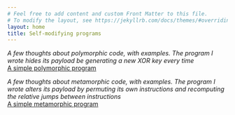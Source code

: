 ```yaml
---
# Feel free to add content and custom Front Matter to this file.
# To modify the layout, see https://jekyllrb.com/docs/themes/#overriding-theme-defaults
layout: home
title: Self-modifying programs
---
```


_A few thoughts about polymorphic code, with examples. The program I wrote hides its payload be generating a new XOR key every time_  
[A simple polymorphic program](/mutant/2020/05/05/polymorphic1.html)  

_A few thoughts about metamorphic code, with examples. The program I wrote alters its payload by permuting its own instructions and recomputing the relative jumps between instructions_  
[A simple metamorphic program](/mutant/2020/05/05/metamorphic1.html)  
